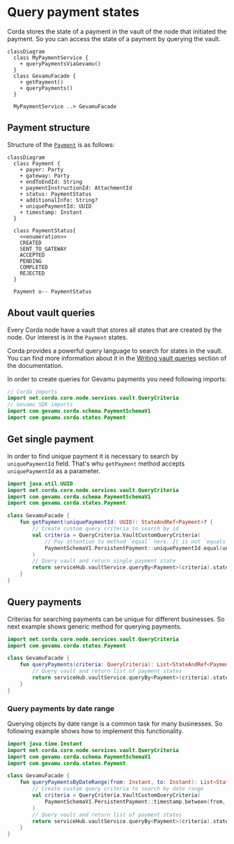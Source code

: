 # Query payment states

Corda stores the state of a payment in the vault of the node that initiated the payment. So you can access the state of a payment by querying the vault.

```mermaid
classDiagram
  class MyPaymentService {
    + queryPaymentsViaGevamu()
  }
  class GevamuFacade {
    + getPayment()
    + queryPayments()
  }

  MyPaymentService ..> GevamuFacade
```

## Payment structure

Structure of the [`Payment`](https://gevamu.github.io/corda-payments-sdk/payments-contracts/com.gevamu.corda.states/-payment/index.html) is as follows:

```mermaid
classDiagram
  class Payment {
    + payer: Party
    + gateway: Party
    + endToEndId: String
    + paymentInstructionId: AttachmentId
    + status: PaymentStatus
    + additionalInfo: String?
    + uniquePaymentId: UUID
    + timestamp: Instant
  }

  class PaymentStatus{
    <<enumeration>>
    CREATED
    SENT_TO_GATEWAY
    ACCEPTED
    PENDING
    COMPLETED
    REJECTED
  }

  Payment o-- PaymentStatus
```

## About vault queries

Every Corda node have a vault that stores all states that are created by the node. Our interest is in the `Payment` states.

Corda provides a powerful query language to search for states in the vault. You can find more information about it in the [Writing vault queries](https://docs.r3.com/en/platform/corda/4.7/enterprise/cordapps/api-vault-query.html) section of the documentation.

In order to create queries for Gevamu payments you need following imports:

```kotlin
// Corda imports
import net.corda.core.node.services.vault.QueryCriteria
// Gevamu SDK imports
import com.gevamu.corda.schema.PaymentSchemaV1
import com.gevamu.corda.states.Payment
```

## Get single payment

In order to find unique payment it is necessary to search by `uniquePaymentId` field. That's whu `getPayment` method accepts `uniquePaymentId` as a parameter.

```kotlin
import java.util.UUID
import net.corda.core.node.services.vault.QueryCriteria
import com.gevamu.corda.schema.PaymentSchemaV1
import com.gevamu.corda.states.Payment

class GevamuFacade {
    fun getPayment(uniquePaymentId: UUID): StateAndRef<Payment>? {
        // Create custom query criteria to search by id
        val criteria = QueryCriteria.VaultCustomQueryCriteria(
            // Pay attention to method `equal` here. It is not `equals`!
            PaymentSchemaV1.PersistentPayment::uniquePaymentId.equal(uniquePaymentId)
        )
        // Query vault and return single payment state
        return serviceHub.vaultService.queryBy<Payment>(criteria).states.singleOrNull()
    }
}
```

## Query payments

Criterias for searching payments can be unique for different businesses. So next example shows generic method for querying payments.

```kotlin
import net.corda.core.node.services.vault.QueryCriteria
import com.gevamu.corda.states.Payment

class GevamuFacade {
    fun queryPayments(criteria: QueryCriteria): List<StateAndRef<Payment>> {
        // Query vault and return list of payment states
        return serviceHub.vaultService.queryBy<Payment>(criteria).states
    }
}
```

### Query payments by date range

Querying objects by date range is a common task for many businesses. So following example shows how to implement this functionality.

```kotlin
import java.time.Instant
import net.corda.core.node.services.vault.QueryCriteria
import com.gevamu.corda.schema.PaymentSchemaV1
import com.gevamu.corda.states.Payment

class GevamuFacade {
    fun queryPaymentsByDateRange(from: Instant, to: Instant): List<StateAndRef<Payment>> {
        // Create custom query criteria to search by date range
        val criteria = QueryCriteria.VaultCustomQueryCriteria(
            PaymentSchemaV1.PersistentPayment::timestamp.between(from, to)
        )
        // Query vault and return list of payment states
        return serviceHub.vaultService.queryBy<Payment>(criteria).states
    }
}
```